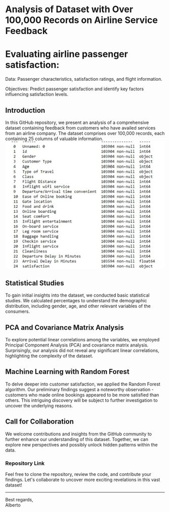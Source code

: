 
# Analysis of Dataset with Over 100,000 Records on Airline Service Feedback
# Evaluating airline passenger satisfaction:

 Data: Passenger characteristics, satisfaction ratings, and flight information.

 Objectives: Predict passenger satisfaction and identify key factors influencing satisfaction levels.

## Introduction

In this GitHub repository, we present an analysis of a comprehensive dataset containing feedback from customers who have availed services from an airline company. The dataset comprises over 100,000 records, each containing 25 columns of valuable information.
![Column Image](/column.jpg)


## Statistical Studies

To gain initial insights into the dataset, we conducted basic statistical studies. We calculated percentages to understand the demographic distribution, including gender, age, and other relevant variables of the consumers.

## PCA and Covariance Matrix Analysis

To explore potential linear correlations among the variables, we employed Principal Component Analysis (PCA) and covariance matrix analysis. Surprisingly, our analysis did not reveal any significant linear correlations, highlighting the complexity of the dataset.

## Machine Learning with Random Forest

To delve deeper into customer satisfaction, we applied the Random Forest algorithm. Our preliminary findings suggest a noteworthy observation - customers who made online bookings appeared to be more satisfied than others. This intriguing discovery will be subject to further investigation to uncover the underlying reasons.

## Call for Collaboration

We welcome contributions and insights from the GitHub community to further enhance our understanding of this dataset. Together, we can explore new perspectives and possibly unlock hidden patterns within the data.

### Repository Link



Feel free to clone the repository, review the code, and contribute your findings. Let's collaborate to uncover more exciting revelations in this vast dataset!

---
Best regards,  
Alberto

